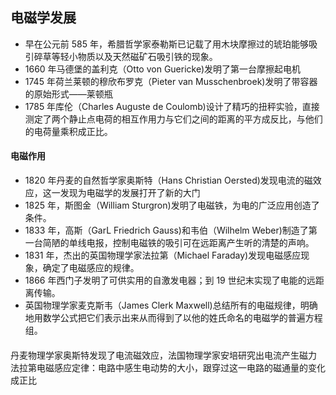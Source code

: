 ## 电磁学发展

- 早在公元前 585 年，希腊哲学家泰勒斯已记载了用木块摩擦过的琥珀能够吸引碎草等轻小物质以及天然磁矿石吸引铁的现象。
- 1660 年马德堡的盖利克（Otto von Guericke)发明了第一台摩擦起电机
- 1745 年荷兰莱顿的穆欣布罗克（Pieter van Musschenbroek)发明了带容器的原始形式——莱顿瓶
- 1785 年库伦（Charles Auguste de Coulomb)设计了精巧的扭秤实验，直接测定了两个静止点电荷的相互作用力与它们之间的距离的平方成反比，与他们的电荷量乘积成正比。

#### 电磁作用

- 1820 年丹麦的自然哲学家奥斯特（Hans Christian Oersted)发现电流的磁效应，这一发现为电磁学的发展打开了新的大门
- 1825 年，斯图金（William Sturgron)发明了电磁铁，为电的广泛应用创造了条件。
- 1833 年，高斯（GarL Friedrich Gauss)和韦伯（Wilhelm Weber)制造了第一台简陋的单线电报，控制电磁铁的吸引可在远距离产生听的清楚的声响。
- 1831 年，杰出的英国物理学家法拉第（Michael Faraday)发现电磁感应现象，确定了电磁感应的规律。
- 1866 年西门子发明了可供实用的自激发电器；到 19 世纪末实现了电能的远距离传输。
- 英国物理学家麦克斯韦（James Clerk Maxwell)总结所有的电磁规律，明确地用数学公式把它们表示出来从而得到了以他的姓氏命名的电磁学的普遍方程组。

####

丹麦物理学家奥斯特发现了电流磁效应，法国物理学家安培研究出电流产生磁力
法拉第电磁感应定律：电路中感生电动势的大小，跟穿过这一电路的磁通量的变化成正比
